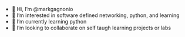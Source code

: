 - 👋 Hi, I’m @markgagnonio
- 👀 I’m interested in software defined networking, python, and learning
- 🌱 I’m currently learning python
- 💞️ I’m looking to collaborate on self taugh learning projects or labs

<!---
markgagnonio/markgagnonio is a ✨ special ✨ repository because its `README.md` (this file) appears on your GitHub profile.
You can click the Preview link to take a look at your changes.
--->
